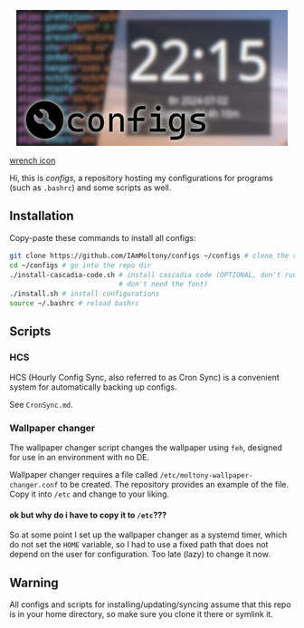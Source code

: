 <p align="center">
    <img src="./banner.png">
</p>

[wrench icon](https://www.flaticon.com/free-icons/wrench)

Hi, this is *configs*, a repository hosting my configurations for programs (such as `.bashrc`) and
some scripts as well.

## Installation

Copy-paste these commands to install all configs:

```bash
git clone https://github.com/IAmMoltony/configs ~/configs # clone the repository
cd ~/configs # go into the repo dir
./install-cascadia-code.sh # install cascadia code (OPTIONAL, don't run if you
                           # don't need the font)
./install.sh # install configurations
source ~/.bashrc # reload bashrc 
```

## Scripts

### HCS

HCS (Hourly Config Sync, also referred to as Cron Sync) is a convenient system
for automatically backing up configs.

See `CronSync.md`.

### Wallpaper changer

The wallpaper changer script changes the wallpaper using `feh`, designed for use
in an environment with no DE.

Wallpaper changer requires a file called `/etc/moltony-wallpaper-changer.conf`
to be created. The repository provides an example of the file. Copy it into
`/etc` and change to your liking.

#### ok but why do i have to copy it to `/etc`???

So at some point I set up the wallpaper changer as a systemd timer, which do not
set the `HOME` variable, so I had to use a fixed path that does not depend on
the user for configuration. Too late (lazy) to change it now.

## Warning

All configs and scripts for installing/updating/syncing assume that this repo is
in your home directory, so make sure you clone it there or symlink it.
